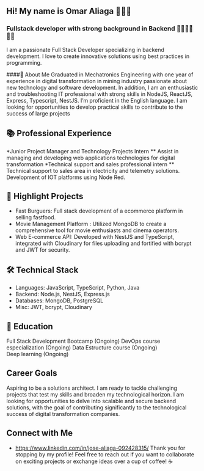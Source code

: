 ## Hi! My name is Omar Aliaga 🤖🤖🤖

<!--
**Omarbit26/Omarbit26** is a ✨ _special_ ✨ repository because its `README.md` (this file) appears on your GitHub profile.

Here are some ideas to get you started:

- 🔭 I’m currently working on ...
- 🌱 I’m currently learning ...
- 👯 I’m looking to collaborate on ...
- 🤔 I’m looking for help with ...
- 💬 Ask me about ...
- 📫 How to reach me: ...
- 😄 Pronouns: ...
- ⚡ Fun fact: ...
-->

### Fullstack developer with strong background in Backend 👨‍💻👨‍💻👨‍💻
I am a passionate Full Stack Developer specializing in backend development. I love to create innovative solutions using best practices in programming. 

####🚀 About Me
Graduated in Mechatronics Engineering with one year of experience in digital transformation in mining industry
passionate about new technology and software development. In addition, I am an enthusiastic and troubleshooting
IT professional with strong skills in NodeJS, ReactJS, Express, Typescript, NestJS. I’m proficient in the English language. I am looking for opportunities to
develop practical skills to contribute to the success of large projects

## 📚 Professional Experience
*Junior Project Manager and Technology Projects Intern
  ** Assist in managing and developing web applications technologies for digital transformation
*Technical support and sales professional intern
  ** Technical support to sales area in electricity and telemetry solutions. Development of IOT platforms using Node Red.

## 🌟 Highlight Projects

* Fast Burguers: Full stack development of a ecommerce platform in selling fastfood. 
* Movie Management Platform : Utilized MongoDB to create a comprehensive tool for movie enthusiasts and cinema operators.
* Web E-commerce API: Developed with NestJS and TypeScript, integrated with Cloudinary for files uploading and fortified with bcrypt and JWT for security.

## 🛠️ Technical Stack
* Languages: JavaScript, TypeScript, Python, Java
* Backend: Node.js, NestJS, Express.js
* Databases: MongoDB, PostgreSQL
* Misc: JWT, bcrypt, Cloudinary

## 📖 Education
Full Stack Development Bootcamp (Ongoing)
DevOps course especialization (Ongoing)
Data Estructure course (Ongoing)  
Deep learning (Ongoing)

## Career Goals
Aspiring to be a solutions architect. I am ready to tackle challenging projects that test my skills and broaden my technological horizon. I am looking for opportunities to delve into scalable and secure backend solutions, with the goal of contributing significantly to the technological success of digital transformation companies. 

## Connect with Me
* https://www.linkedin.com/in/jose-aliaga-092428315/ 
Thank you for stopping by my profile! Feel free to reach out if you want to collaborate on exciting projects or exchange ideas over a cup of coffee! ☕

